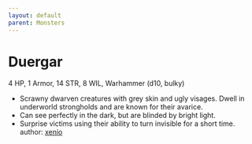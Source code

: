 ```yaml
---
layout: default
parent: Monsters 
--- 
```

# Duergar
4 HP, 1 Armor, 14 STR, 8 WIL, Warhammer (d10, bulky)  
- Scrawny dwarven creatures with grey skin and ugly visages.   Dwell in underworld strongholds and are known for their avarice.  
- Can see perfectly in the dark, but are blinded by bright light.  
 - Surprise victims using their ability to turn invisible for a short time.   
author: [xenio](https://xenioinabottle.blogspot.com) 
